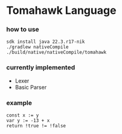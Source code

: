 # Tomahawk Language

### how to use
```shell
sdk install java 22.3.r17-nik
./gradlew nativeCompile
./build/native/nativeCompile/tomahawk
```

### currently implemented
- Lexer
- Basic Parser

### example
```
const x := y
var y := -13 + x
return !true != !false
```